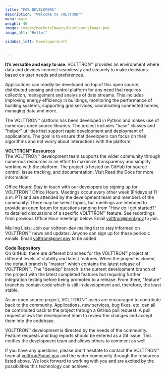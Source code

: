 ```yaml
---
title: "FOR DEVELOPERS"
description: "Welcome to VOLTTRON™"
menu: main
weight: 40
image: images/MarketsImages/DevelopersImage.png 
image_alt: "Hello!"

sidebar_left: DevelopersLeft


---
```

**It’s versatile and easy to use**. VOLTTRON™ provides an environment where data and devices connect seamlessly and securely to make decisions based on user needs and preferences.

Applications can readily be developed on top of this open source, distributed sensing and control platform for any need that requires collection, management and analysis of data streams. This includes improving energy efficiency in buildings, monitoring the performance of building systems, supporting grid services, coordinating connected homes, managing data and more.

The VOLTTRON™ platform has been developed in Python and makes use of numerous open source libraries. The project includes "base" classes and "helper" utilities that support rapid development and deployment of applications. The goal is to ensure that developers can focus on their algorithms and not worry about interactions with the platform.  

**VOLTTRON™ Resources**  
The VOLTTRON™ development team supports the wider community through numerous resources in an effort to maximize transparency and simplify working with the platform. The project is hosted on GitHub for source control, issue tracking, and documentation. Visit Read the Docs for more information.

Office Hours: Stay in touch with our developers by signing up for VOLTTRON™ Office Hours. Meetings occur every other week (Fridays at 11 a.m. PT) and are attended by the development team and members of the community. There may be select topics, but meetings are intended to provide an open forum for questions ranging from "How do I get started?" to detailed discussions of a specific VOLTTRON™ feature. See recordings from previous Office Hour meetings below. Email volttron@pnnl.gov to join.

Mailing Lists: Join our volttron-dev mailing list to stay informed on VOLTTRON™ news and updates. Anyone can sign up for these periodic emails. Email volttron@pnnl.gov to be added. 


**Code Repository**  
On GitHub, there are different branches for the VOLTTRON™ project at different levels of stability and latest features. When the project is cloned, the default branch is "master" which contains the latest release of VOLTTRON™. The "develop" branch is the current development branch of the project with the latest completed features but requiring further integration testing before being promoted to a release. From there, "feature" branches contain code which is still in development and, therefore, the least stable.

As an open source project, VOLTTRON™ users are encouraged to contribute back to the community. Applications, new services, bug fixes, etc. can all be contributed back to the project through a GitHub pull request. A pull request allows the development team to review the changes and accept them into the codebase.

VOLTTRON™ development is directed by the needs of the community. Feature requests and bug reports should be entered as a Git issue. This notifies the development team and allows others to comment as well.

If you have any questions, please don't hesitate to contact the VOLTTRON™ team at volttron@pnnl.gov and the wider community through the resources listed above. We look forward to working with you and are excited by the possibilities this technology can achieve.